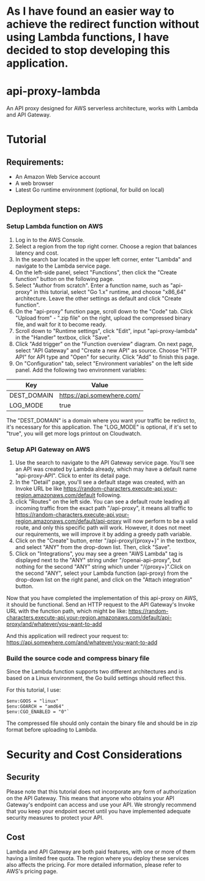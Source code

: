 # As I have found an easier way to achieve the redirect function without using Lambda functions, I have decided to stop developing this application.




# api-proxy-lambda

An API proxy designed for AWS serverless architecture, works with Lambda and API Gateway.

# Tutorial

## Requirements:

-   An Amazon Web Service account
-   A web browser
-   Latest Go runtime environment (optional, for build on local)

## Deployment steps:

### Setup Lambda function on AWS

1. Log in to the AWS Console.
2. Select a region from the top right corner. Choose a region that balances latency and cost.
3. In the search bar located in the upper left corner, enter "Lambda" and navigate to the Lambda service page.
4. On the left-side panel, select "Functions", then click the "Create function" button on the following page.
5. Select "Author from scratch". Enter a function name, such as "api-proxy" in this tutorial, select "Go 1.x" runtime, and choose "x86_64" architecture. Leave the other settings as default and click "Create function".
6. On the "api-proxy" function page, scroll down to the "Code" tab. Click "Upload from" - ".zip file" on the right, upload the compressed binary file, and wait for it to become ready.
7. Scroll down to "Runtime settings", click "Edit", input "api-proxy-lambda" in the "Handler" textbox, click "Save".
8. Click "Add trigger" on the "Function overview" diagram. On next page, select "API Gateway" and "Create a new API" as source. Choose "HTTP API" for API type and "Open" for security. Click "Add" to finish this page.
9. On "Configuration" tab, select "Environment variables" on the left side panel. Add the following two environment variables:

|Key | Value|
|------------ | ------------|
|DEST_DOMAIN|https://api.somewhere.com/|
|LOG_MODE|true|

The "DEST_DOMAIN" is a domain where you want your traffic be redirct to, it's necessary for this application.
The "LOG_MODE" is optional, if it's set to "true", you will get more logs printout on Cloudwatch.



### Setup API Gateway on AWS

1. Use the search to navigate to the API Gateway service page. You'll see an API was created by Lambda already, which may have a default name "api-proxy-API". Click to enter its detail page.
2. In the "Detail" page, you'll see a default stage was created, with an Invoke URL be like https://random-characters.execute-api.your-region.amazonaws.com/default following.
3. click "Routes" on the left side. You can see a default route leading all incoming traffic from the exact path "/api-proxy", it means all traffic to https://random-characters.execute-api.your-region.amazonaws.com/default/api-proxy will now perform to be a valid route, and only this specific path will work. However, it does not meet our requirements, we will improve it by adding a greedy path variable.
4. Click on the "Create" button, enter "/api-proxy/{proxy+}" in the textbox, and select "ANY" from the drop-down list. Then, click "Save".
5. Click on "Integrations", you may see a green "AWS Lambda" tag is displayed next to the "ANY" string under "/openai-api-proxy", but nothing for the second "ANY" string which under "/{proxy+}".Click on the second "ANY", select your Lambda function (api-proxy) from the drop-down list on the right panel, and click on the "Attach integration" button.

Now that you have completed the implementation of this api-proxy on AWS, it should be functional.
Send an HTTP request to the API Gateway's Invoke URL with the function path, which might be like:
https://random-characters.execute-api.your-region.amazonaws.com/default/api-proxy/and/whatever/you-want-to-add

And this application will redirect your request to:
https://api.somewhere.com/and/whatever/you-want-to-add


### Build the source code and compress binary file

Since the Lambda function supports two different architectures and is based on a Linux environment, the Go build settings should reflect this.

For this tutorial, I use:
```
$env:GOOS = "linux" 
$env:GOARCH = "amd64" 
$env:CGO_ENABLED = "0"`
```

The compressed file should only contain the binary file and should be in zip format before uploading to Lambda.



# Security and Cost Considerations

## Security

Please note that this tutorial does not incorporate any form of authorization on the API Gateway. This means that anyone who obtains your API Gateway's endpoint can access and use your API. We strongly recommend that you keep your endpoint secret until you have implemented adequate security measures to protect your API.

## Cost

Lambda and API Gateway are both paid features, with one or more of them having a limited free quota. The region where you deploy these services also affects the pricing. For more detailed information, please refer to AWS's pricing page.
